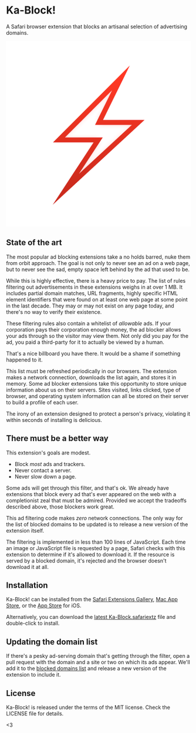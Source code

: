 # Ka-Block!

A Safari browser extension that blocks an artisanal selection of advertising
domains.

![Ka-Block](/Ka-Block.safariextension/Icon.png)

## State of the art

The most popular ad blocking extensions take a no holds barred, nuke them from
orbit approach. The goal is not only to never see an ad on a web page, but to never
see the sad, empty space left behind by the ad that used to be.

While this is highly effective, there is a heavy price to pay. The list of rules
filtering out advertisements in these extensions weighs in at over 1 MB. It
includes partial domain matches, URL fragments, highly specific HTML element
identifiers that were found on at least one web page at some point in the last
decade. They may or may not exist on any page today, and there's no way to
verify their existence.

These filtering rules also contain a whitelist of *allowable* ads. If your
corporation pays their corporation enough money, the ad blocker allows your
ads through so the visitor may view them. Not only did you pay for the ad,
you paid a third-party for it to actually be viewed by a human.

That's a nice billboard you have there. It would be a shame if something
happened to it.

This list must be refreshed periodically in our browsers. The extension makes
a network connection, downloads the list again, and stores it in memory. Some
ad blocker extensions take this opportunity to store unique information about
us on their servers. Sites visited, links clicked, type of browser, and
operating system information can all be stored on their server to build a
profile of each user.

The irony of an extension designed to protect a person's privacy, violating
it within seconds of installing is delicious.

## There must be a better way

This extension's goals are modest.

- Block *most* ads and trackers.
- Never contact a server.
- Never slow down a page.

Some ads will get through this filter, and that's ok. We already have
extensions that block every ad that's ever appeared on the web with a
completionist zeal that must be admired. Provided we accept the tradeoffs
described above, those blockers work great.

This ad filtering code makes *zero* network connections. The only way for the
list of blocked domains to be updated is to release a new version of the
extension itself.

The filtering is implemented in less than 100 lines of JavaScript. Each time
an image or JavaScript file is requested by a page, Safari checks with this
extension to determine if it's allowed to download it. If the resource is
served by a blocked domain, it's rejected and the browser doesn't download
it at all.

## Installation

Ka-Block! can be installed from the [Safari Extensions Gallery][gallery],
[Mac App Store][macos], or the [App Store][ios] for iOS.

Alternatively, you can download the [latest Ka-Block.safariextz][latest]
file and double-click to install.

## Updating the domain list

If there's a pesky ad-serving domain that's getting through the filter, open
a pull request with the domain and a site or two on which its ads appear. We'll
add it to the [blocked domains list](/Ka-Block.safariextension/filters.json)
and release a new version of the extension to include it.

## License

Ka-Block! is released under the terms of the MIT license. Check the LICENSE
file for details.

<3

[latest]: https://github.com/dgraham/Ka-Block/releases/latest
[gallery]: https://safari-extensions.apple.com/details/?id=com.kablock.osx-UYW4V22L7E
[macos]: https://itunes.apple.com/us/app/ka-block/id1335413823?mt=12
[ios]: https://geo.itunes.apple.com/us/app/ka-block!/id1037173557?mt=8

